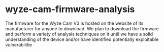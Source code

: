 # wyze-cam-firmware-analysis
 The firmware for the Wyze Cam V3 is hosted on the website of its manufacturer for anyone to download. We plan to download the firmware and perform a variety of analysis techniques on it until we have a solid understanding of the device and/or have identified potentially exploitable vulnerabilitie

